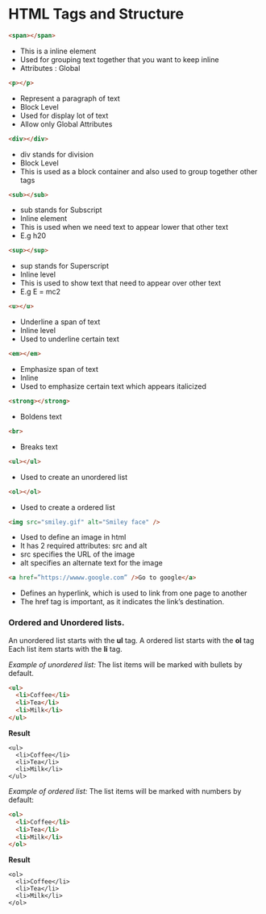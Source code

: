 # HTML Tags and Structure

```html
<span></span>
```
<ul>
  <li>This is a inline element</li>
  <li>Used for grouping text together that you want to keep inline</li>
  <li>Attributes : Global</li>
</ul>


```html
<p></p>
```

<ul>
  <li>Represent a paragraph of text</li>
  <li>Block Level</li>
  <li>Used for display lot of text</li>
  <li>Allow only Global Attributes</li>
</ul>


```html
<div></div>
```

<ul>
  <li>div stands for division</li>
  <li>Block Level</li>
  <li>This is used as a block container and also used to group together other tags</li>
</ul>


```html
<sub></sub>
```

<ul>
  <li>sub stands for Subscript</li>
  <li>Inline element</li>
  <li>This is used when we need text to appear lower that other text</li>
  <li>E.g h20</li>
</ul>


```html
<sup></sup>
```

<ul>
  <li>sup stands for Superscript</li>
  <li>Inline level</li>
  <li>This is used to show text that need to appear over other text</li>
  <li>E.g E = mc2</li>
</ul>

```html
<u></u>
```

<ul>
  <li>Underline a span of text</li>
  <li>Inline level</li>
  <li>Used to underline certain text</li>
</ul>

```html
<em></em>
```

<ul>
  <li>Emphasize span of text</li>
  <li>Inline</li>
  <li>Used to emphasize certain text which appears italicized</li>
</ul>


```html
<strong></strong>
```

<ul>
  <li>Boldens text</li>
</ul>

```html
<br>
```

<ul>
  <li>Breaks text</li>
</ul>

```html
<ul></ul>
```

<ul>
  <li>Used to create an unordered list</li>
</ul>


```html
<ol></ol>
```

<ul>
  <li>Used to create a ordered list</li>
</ul>


```html
<img src="smiley.gif" alt="Smiley face" /> 
```

<ul>
  <li>Used to define an image in html</li>
  <li>It has 2 required attributes: src and alt</li>
  <li>src specifies the URL of the image</li>
  <li>alt specifies an alternate text for the image</li>
</ul>

```html
<a href=”https://wwww.google.com” />Go to google</a>
```

<ul>
  <li>Defines an hyperlink, which is used to link from one page to another</li>
  <li>The href tag is important, as it indicates the link’s destination.</li>
</ul>

### Ordered and Unordered lists.
An unordered list starts with the **ul** tag. A ordered list starts with the **ol** tag Each list item starts with the **li** tag.

*Example of unordered list:*
The list items will be marked with bullets by default.
```html
<ul>
  <li>Coffee</li>
  <li>Tea</li>
  <li>Milk</li>
</ul>
```

**Result**

```
<ul>
  <li>Coffee</li>
  <li>Tea</li>
  <li>Milk</li>
</ul>
```

*Example of ordered list:*
The list items will be marked with numbers by default:

```html
<ol>
  <li>Coffee</li>
  <li>Tea</li>
  <li>Milk</li>
</ol>
```

**Result**
```
<ol>
  <li>Coffee</li>
  <li>Tea</li>
  <li>Milk</li>
</ol>
```
